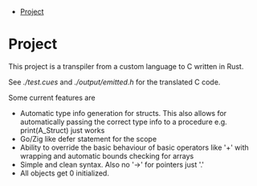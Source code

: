 - [Project](#Project)

# Project 

This project is a transpiler from a custom language to C written in Rust.

See *./test.cues* and *./output/emitted.h* for the translated C code.

Some current features are
- Automatic type info generation for structs. This also allows for automatically passing the correct type info to a procedure e.g. print(A_Struct) just works
- Go/Zig like defer statement for the scope
- Ability to override the basic behaviour of basic operators like '+' with wrapping and automatic bounds checking for arrays
- Simple and clean syntax. Also no '->' for pointers just '.'
- All objects get 0 initialized.

